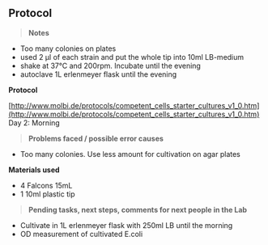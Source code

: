 ﻿---
aimtask: Cultivation of E.coli in 15ml flasks with 10ml LB-medium 
protocol: http://www.molbi.de/protocols/competent_cells_starter_cultures_v1_0.htm
date: 2019-07-04  
participants:   Daniel Schreyer, Jannik Wagner
---  
  

## Protocol  
  
> **Notes**

-   Too many colonies on plates
-   used 2 µl of each strain and put the whole tip into 10ml LB-medium
-   shake at 37°C and 200rpm. Incubate until the evening
-   autoclave 1L erlenmeyer flask until the evening

  

**Protocol**

[http://www.molbi.de/protocols/competent_cells_starter_cultures_v1_0.htm](http://www.molbi.de/protocols/competent_cells_starter_cultures_v1_0.htm)  Day 2: Morning

  

> **Problems faced / possible error causes**

-   Too many colonies. Use less amount for cultivation on agar plates

  

  

  

****Materials used****

-   4 Falcons 15mL
-   1 10ml plastic tip

  

  

  

  

> **Pending tasks, next steps, comments for next people in the Lab**

-   Cultivate in 1L erlenmeyer flask with 250ml LB until the morning
-   OD measurement of cultivated E.coli
